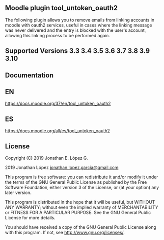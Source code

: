 ## Moodle plugin tool_untoken_oauth2 ##

The following plugin allows you to remove emails from linking accounts in moodle with oauth2 services, useful in cases where the linking message was never delivered and the entry is blocked with the user's account, allowing this linking process to be performed again.

## Supported Versions 3.3 3.4 3.5 3.6 3.7 3.8 3.9 3.10 

## Documentation ##

## EN

https://docs.moodle.org/37/en/tool_untoken_oauth2

## ES

https://docs.moodle.org/all/es/tool_untoken_oauth2

## License ##


Copyright (C) 2019 Jonathan E. López G.

2019 Jonathan López <jonathan.lopez.garcia@gmail.com>

This program is free software: you can redistribute it and/or modify it under
the terms of the GNU General Public License as published by the Free Software
Foundation, either version 3 of the License, or (at your option) any later
version.

This program is distributed in the hope that it will be useful, but WITHOUT ANY
WARRANTY; without even the implied warranty of MERCHANTABILITY or FITNESS FOR A
PARTICULAR PURPOSE.  See the GNU General Public License for more details.

You should have received a copy of the GNU General Public License along with
this program.  If not, see <http://www.gnu.org/licenses/>.
